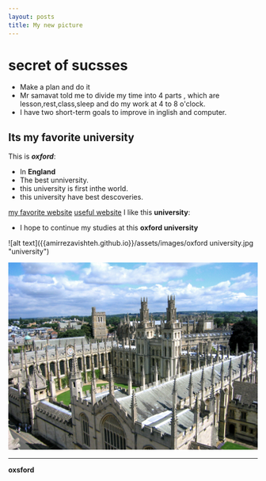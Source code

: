 ```yaml
---
layout: posts
title: My new picture
---
```

# secret of sucsses 
- Make a plan and do it
- Mr samavat told me to divide my time into 4 parts , which are lesson,rest,class,sleep and do my work at 4 to 8 o'clock.
- I have two short-term goals to improve in inglish and computer.
## Its my favorite university
This is ***oxford***:
- In **England**
- The best unniversity.
- this university is first inthe world.
- this university have best descoveries.

[my favorite website](http://www.google.com)
[useful website](http://www.github.io)
I like this **university**:
- I hope to continue my studies at this **oxford university**


![alt text]({{amirrezavishteh.github.io}}/assets/images/oxford university.jpg "university")

![alt text](../assets/images/oxford.jpg "university Picture")

---
**oxsford**
